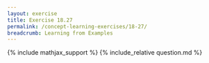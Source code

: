```yaml
---
layout: exercise
title: Exercise 18.27
permalink: /concept-learning-exercises/18-27/
breadcrumb: Learning from Examples
---
```


{% include mathjax_support %}
{% include_relative question.md %}
